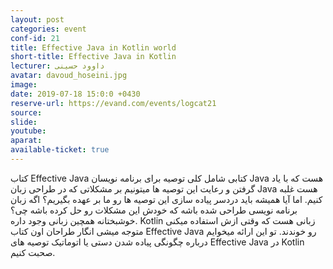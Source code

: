 ```yaml
---
layout: post
categories: event
conf-id: 21
title: Effective Java in Kotlin world
short-title: Effective Java in Kotlin
lecturer: داوود حسینی
avatar: davoud_hoseini.jpg
image: 
date: 2019-07-18 15:0:0 +0430
reserve-url: https://evand.com/events/logcat21
source: 
slide: 
youtube: 
aparat: 
available-ticket: true
---
```

کتاب Effective Java کتابی شامل کلی توصیه برای برنامه نویسان Java هست که با یاد گرفتن و رعایت این توصیه ها میتونیم بر مشکلاتی که در طراحی زبان Java هست غلبه کنیم. اما آیا همیشه باید دردسر پیاده سازی این توصیه ها رو ما بر عهده بگیریم؟ اگه زبان برنامه نویسی طراحی شده باشه که خودش این مشکلات رو حل کرده باشه چی؟
خوشبختانه همچین زبانی وجود داره. Kotlin زبانی هست که وقتی ازش استفاده میکنی متوجه میشی انگار طراحان اون کتاب Effective Java رو خوندند.
تو این ارائه میخوایم درباره چگونگی پیاده شدن دستی یا اتوماتیک توصیه های Effective Java در Kotlin صحبت کنیم.